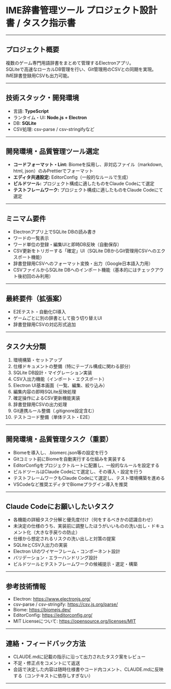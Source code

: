 # IME辞書管理ツール プロジェクト設計書 / タスク指示書

---

## プロジェクト概要

複数のゲーム専門用語辞書をまとめて管理するElectronアプリ。  
SQLiteで高速なローカルDB管理を行い、Git管理用のCSVとの同期を実現。  
IME辞書登録用CSVも出力可能。

---

## 技術スタック・開発環境

- 言語: **TypeScript**
- ランタイム・UI: **Node.js + Electron**
- DB: **SQLite**
- CSV処理: csv-parse / csv-stringifyなど

---

## 開発環境・品質管理ツール選定

- **コードフォーマット・Lint:** Biomeを採用し、非対応ファイル（markdown, html, json）のみPrettierでフォーマット
- **エディタ共通設定:** EditorConfig（一般的なルールで生成）
- **ビルドツール:** プロジェクト構成に適したものをClaude Codeにて選定
- **テストフレームワーク:** プロジェクト構成に適したものをClaude Codeにて選定

---

## ミニマム要件

- Electronアプリ上でSQLite DBの読み書き
- ワードの一覧表示
- ワード単位の登録・編集UIと即時DB反映（自動保存）
- CSV更新をトリガーする「確定」UI（SQLite DBからGit管理用CSVへのエクスポート機能）
- 辞書登録用CSVへのフォーマット変換・出力（Google日本語入力用）
- CSVファイルからSQLite DBへのインポート機能（基本的にはチェックアウト後初回のみ利用）

---

## 最終要件（拡張案）

- E2Eテスト・自動化CI導入
- ゲームごとに別の辞書として扱う切り替えUI
- 辞書登録用CSVの対応形式追加

---

## タスク大分類

1. 環境構築・セットアップ
2. 仕様ドキュメントの整備（特にテーブル構成に関わる部分）
3. SQLite DB設計・マイグレーション実装
4. CSV入出力機能（インポート・エクスポート）
5. Electron UI基本画面（一覧、編集、絞り込み）
6. 編集内容の即時SQLite反映処理
7. 確定操作によるCSV更新機能実装
8. 辞書登録用CSVの出力処理
9. Git連携ルール整備（.gitignore設定含む）
10. テストコード整備（単体テスト・E2E）

---

## 開発環境・品質管理タスク（重要）

- Biomeを導入し、.biomerc.json等の設定を行う
- Gitコミット前にBiomeを自動実行する仕組みを実装する
- EditorConfigをプロジェクトルートに配置し、一般的なルールを設定する
- ビルドツールはClaude Codeにて選定し、その導入・設定を行う
- テストフレームワークもClaude Codeにて選定し、テスト環境構築を進める
- VSCodeなど推奨エディタでBiomeプラグイン導入を推奨

---

## Claude Codeにお願いしたいタスク

- 各機能の詳細タスク分解と優先度付け（何をするべきかの認識合わせ）
- 未決定の仕様のうち、実装前に調整したほうがいいものの洗い出し・ドキュメント化（大きな手戻りの防止）
- 仕様から想定されるリスクの洗い出しと対策の提案
- SQLiteとCSV入出力の実装
- Electron UIのワイヤーフレーム・コンポーネント設計
- バリデーション・エラーハンドリング設計
- ビルドツールとテストフレームワークの候補提示・選定・構築

---

## 参考技術情報

- Electron: https://www.electronjs.org/
- csv-parse / csv-stringify: https://csv.js.org/parse/
- Biome: https://biomejs.dev/
- EditorConfig: https://editorconfig.org/
- MIT Licenseについて: https://opensource.org/licenses/MIT

---

## 連絡・フィードバック方法

- CLAUDE.mdに記載の指示に沿って出力されたタスク案をレビュー
- 不足・修正点をコメントにて返送
- 会話で決定した内容は随時仕様書やコード内コメント、CLAUDE.mdに反映する（コンテキストに依存しすぎない）

---
